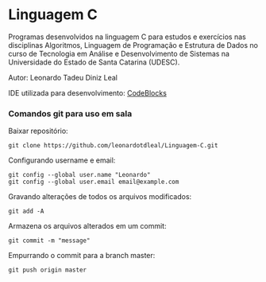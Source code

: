 # Linguagem C #

Programas desenvolvidos na linguagem C para estudos e exercícios nas disciplinas Algoritmos, Linguagem de Programação e Estrutura de Dados no curso de Tecnologia em Análise e Desenvolvimento de Sistemas na Universidade do Estado de Santa Catarina (UDESC).

Autor: Leonardo Tadeu Diniz Leal

IDE utilizada para desenvolvimento: [CodeBlocks](http://www.codeblocks.org/)

### Comandos git para uso em sala ###

Baixar repositório: 

	git clone https://github.com/leonardotdleal/Linguagem-C.git
	
Configurando username e email:

	git config --global user.name "Leonardo"
	git config --global user.email email@example.com
	
Gravando alterações de todos os arquivos modificados: 

	git add -A


Armazena os arquivos alterados em um commit: 

	git commit -m "message"
	
Empurrando o commit para a branch master: 

	git push origin master

